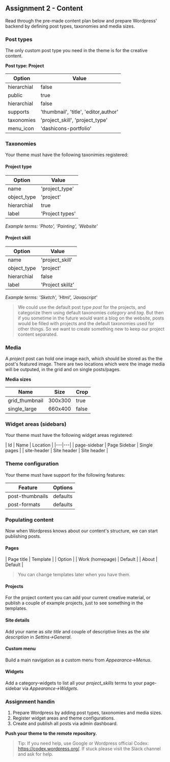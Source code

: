 ##  Assignment 2 - Content
Read through the pre-made content plan below and prepare Wordpress' backend by defining post types, taxonomies and media sizes.

### Post types
The only custom post type you need in the theme is for the creative content. 

**Post type: Project**

| Option | Value |
|---|---|
| hierarchial | false |
| public | true |
| hierarchial | false |
| supports | 'thumbnail', 'title', 'editor,author' |
| taxonomies | 'project_skill', 'project_type' |
| menu_icon | 'dashicons-portfolio' |

### Taxonomies
Your theme must have the following taxonimies registered:

#### Project type

| Option | Value |
|---|---|
| name | 'project_type' |
| object_type | 'project' |
| hierarchial | true |
| label | 'Project types' |

*Example terms: 'Photo', 'Painting', 'Website'*

#### Project skill

| Option | Value |
|---|---|
| name | 'project_skill' |
| object_type | 'project' |
| hierarchial | false |
| label | 'Project skillz' |

*Example terms: 'Sketch', 'Html', 'Javascript'*


> We could use the default post type *post* for the projects, and categorize them using default taxonomies *category* and *tag*. But then if you sometime in the future would want a blog on the website, posts would be filled with projects and the default taxonomies used for other things. So we want to create something new to keep our project content separated.

### Media
A *project* post can hold one image each, which should be stored as the the post's featured image. There are two locations which were the image media will be outputed, in the grid and on single posts/pages.

**Media sizes**

| Name | Size | Crop |
|---|---|--|
| grid_thumbnail | 300x300 | true |
| single_large | 660x400 | false |

### Widget areas (sidebars)
Your theme must have the following widget areas registered:

| Id  |  Name  | Location |
|---|---|
| page-sidebar | Page Sidebar | Single pages |
| site-header | Site header | Site header |

### Theme configuration
Your theme must have support for the following features:

| Feature | Options |
|---|---|
| post-thumbnails | defaults |
| post-formats | defaults |

### Populating content
Now when Wordpress knows about our content's structure, we can start publishing posts.

#### Pages

| Page title | Template | 
| Option |
| Work (homepage) | Default |
| About | Default |

> You can change templates later when you have them.

#### Projects
For the project content you can add your current creative material, or publish a couple of example projects, just to see something in the templates. 

#### Site details
Add your name as *site title* and couple of descriptive lines as the *site description* in *Settins->General*.

#### Custom menu
Build a main navigation as a custom menu from *Appearance->Menus*.

#### Widgets
Add a category-widgets to list all your *project_skills* terms to your page-sidebar via *Appearance->Widgets*.

### Assignment handin
1. Prepare Wordpress by adding post types, taxonomies and media sizes. 
2. Register widget areas and theme configurations.
3. Create and publish all posts via admin dashboard.

**Push your theme to the remote repository.**

> Tip: If you need help, use Google or Wordpress official Codex: https://codex.wordpress.org/. If stuck please visit the Slack channel and ask for help.
